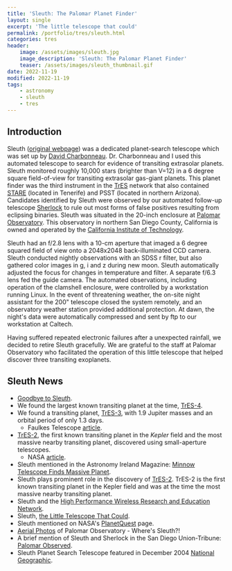 ```yaml
---
title: 'Sleuth: The Palomar Planet Finder'
layout: single
excerpt: 'The little telescope that could'
permalink: /portfolio/tres/sleuth.html
categories: tres
header:
    image: /assets/images/sleuth.jpg
    image_description: 'Sleuth: The Palomar Planet Finder'
    teaser: /assets/images/sleuth_thumbnail.gif
date: 2022-11-19
modified: 2022-11-19
tags:
    - astronomy
    - sleuth
    - tres
---
```


## Introduction

Sleuth ([original webpage](https://web.archive.org/web/20080620111540/http://solas.dnsalias.org:8080/~ftod/tres/sleuth.html))
was a dedicated planet-search telescope which was set up by
[David Charbonneau](https://astronomy.fas.harvard.edu/people/david-charbonneau).
Dr. Charbonneau and I used this automated telescope to search for evidence of transiting extrasolar planets.
Sleuth monitored roughly 10,000 stars (brighter than V=12) in a 6 degree square field-of-view
for transiting extrasolar gas-giant planets.
This planet finder was the third instrument in the
[TrES](https://proinsias.github.io/portfolio/tres.html)
network that also contained
[STARE](https://web.archive.org/web/20060921165825/http://www.hao.ucar.edu/public/research/stare/stare.html)
(located in Tenerife) and PSST (located in northern Arizona).
Candidates identified by Sleuth were observed by our automated follow-up telescope
[Sherlock](https://proinsias.github.io/portfolio/tres/sherlock.html)
to rule out most forms of false positives resulting from eclipsing binaries.
Sleuth was situated in the 20-inch enclosure at
[Palomar Observatory](http://www.astro.caltech.edu/palomar/).
This observatory in northern San Diego County, California is owned and operated
by the [California Institute of Technology](http://www.caltech.edu/).

Sleuth had an f/2.8 lens with a 10-cm aperture that imaged a 6 degree squared field of view
onto a 2048x2048 back-illuminated CCD camera.
Sleuth conducted nightly observations with an SDSS r filter,
but also gathered color images in g, i and z during new moon.
Sleuth automatically adjusted the focus for changes in temperature and filter.
A separate f/6.3 lens fed the guide camera.
The automated observations, including operation of the clamshell enclosure,
were controlled by a workstation running Linux.
In the event of threatening weather, the on-site night assistant for the 200" telescope closed the system remotely,
and an observatory weather station provided additional protection.
At dawn, the night's data were automatically compressed and sent by ftp to our workstation at Caltech.

Having suffered repeated electronic failures after a unexpected rainfall,
we decided to retire Sleuth gracefully.
We are grateful to the staff at Palomar Observatory who facilitated the operation of this little telescope
that helped discover three transiting exoplanets.

## Sleuth News

-   [Goodbye to Sleuth](https://palomarskies.blogspot.com/2009/10/goodbye-to-sleuth.html).
-   We found the largest known transiting planet at the time, [TrES-4](https://www.doi.org/10.1086/522115).
-   We found a transiting planet, [TrES-3](https://www.doi.org/10.1086/519793), with 1.9 Jupiter masses and
    an orbital period of only 1.3 days.
    -   Faulkes Telescope [article](https://web.archive.org/web/20151017042856/http://www.faulkes-telescope.com/news/1596).
-   [TrES-2](https://www.doi.org/10.1086/509123), the first known transiting planet in the _Kepler_
    field and the most massive nearby transiting planet, discovered using small-aperture telescopes.
    -   NASA [article](http://www.nasa.gov/vision/universe/newworlds/Tres2-Transit.html).
-   Sleuth mentioned in the Astronomy Ireland Magazine:
    [Minnow Telescope Finds Massive Planet](https://proinsias.github.io/tres/minnow-telescope-finds-massive-planet).
-   Sleuth plays prominent role in the discovery of [TrES-2](https://proinsias.github.io/portfolio/tres/tres2.html).
    TrES-2 is the first known transiting planet in the Kepler field
    and was at the time the most massive nearby transiting planet.
-   Sleuth and the
    [High Performance Wireless Research and Education Network](https://web.archive.org/web/20060921165825/http://pr.caltech.edu/media/Press_Releases/PR12884.html).
-   Sleuth, [the Little Telescope That Could](https://proinsias.github.io/tres/the-little-telescope-that-could).
-   Sleuth mentioned on NASA's
    [PlanetQuest](https://web.archive.org/web/20060921165825/http://planetquest.jpl.nasa.gov/Palomar/palomar_index.cfm)
    page.
-   [Aerial Photos](https://web.archive.org/web/20060921165825/http://planetquest.jpl.nasa.gov/Palomar/palomar_index.cfm)
    of Palomar Observatory - Where's Sleuth?!
-   A brief mention of Sleuth and Sherlock in the San Diego Union-Tribune:
    [Palomar Observed](https://web.archive.org/web/20060921165825/http://www.signonsandiego.com/uniontrib/20051102/news_lz1c02palomar.html).
-   Sleuth Planet Search Telescope featured in December 2004
    [National Geographic](https://web.archive.org/web/20061116140133/http://magma.nationalgeographic.com/ngm/0412/feature4/zoom2.html).
